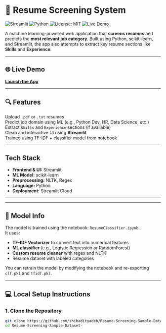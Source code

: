 # 📄 Resume Screening System

[![Streamlit](https://img.shields.io/badge/Built%20with-Streamlit-ff4b4b?logo=streamlit&logoColor=white)](https://streamlit.io/)
[![Python](https://img.shields.io/badge/Python-3.9+-blue.svg?logo=python)](https://www.python.org/)
[![License: MIT](https://img.shields.io/badge/License-MIT-green.svg)](LICENSE)
[![Live Demo](https://img.shields.io/badge/Live%20App-Visit-blue?logo=streamlit)](https://resume-screeningapp.streamlit.app/#predicted-category)

A machine learning-powered web application that **screens resumes** and predicts the **most relevant job category**. Built using Python, scikit-learn, and Streamlit, the app also attempts to extract key resume sections like **Skills** and **Experience**.

---

## 🌐 Live Demo

**[Launch the App](https://resume-screeningapp.streamlit.app/#predicted-category)**  

---

## 🔍 Features

 Upload `.pdf` or `.txt` resumes  
 Predict job domain using ML (e.g., Python Dev, HR, Data Science, etc.)  
 Extract `Skills` and `Experience` sections (if available)  
 Clean and interactive UI using **Streamlit**  
 Trained using TF-IDF + classifier model from notebook

---

## Tech Stack

- **Frontend & UI:** Streamlit
- **ML Model:** scikit-learn
- **Preprocessing:** NLTK, Regex
- **Language:** Python
- **Deployment:** Streamlit Cloud

---

---

## 🧠 Model Info

The model is trained using the notebook: `ResumeClassifier.ipynb`.  
It uses:

- **TF-IDF Vectorizer** to convert text into numerical features
- **ML classifier** (e.g., Logistic Regression or RandomForest)
- **Custom resume cleaner** with regex and NLTK
- Resume dataset with labeled categories

You can retrain the model by modifying the notebook and re-exporting `clf.pkl` and `tfidf.pkl`.

---

## 💻 Local Setup Instructions

### 1. Clone the Repository

```bash
git clone https://github.com/shibadityadeb/Resume-Screening-Sample-Dataset-.git
cd Resume-Screening-Sample-Dataset-
